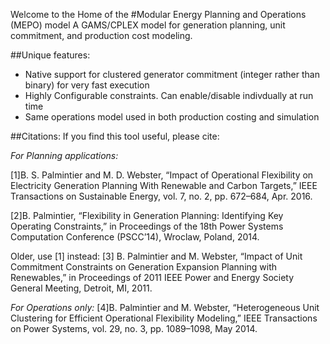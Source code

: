 Welcome to the Home of the
#Modular Energy Planning and Operations (MEPO) model
A GAMS/CPLEX model for generation planning, unit commitment, and production cost modeling. 

##Unique features: 
 * Native support for clustered generator commitment (integer rather than binary) for very fast execution
 * Highly Configurable constraints. Can enable/disable indivdually at run time
 * Same operations model used in both production costing and simulation
 
##Citations:
If you find this tool useful, please cite:

_For Planning applications:_

[1]B. S. Palmintier and M. D. Webster, “Impact of Operational Flexibility on Electricity Generation Planning With Renewable and Carbon Targets,” IEEE Transactions on Sustainable Energy, vol. 7, no. 2, pp. 672–684, Apr. 2016.

[2]B. Palmintier, “Flexibility in Generation Planning: Identifying Key Operating Constraints,” in Proceedings of the 18th Power Systems Computation Conference (PSCC’14), Wroclaw, Poland, 2014.

Older, use [1] instead: [3] B. Palmintier and M. Webster, “Impact of Unit Commitment Constraints on Generation Expansion Planning with Renewables,” in Proceedings of 2011 IEEE Power and Energy Society General Meeting, Detroit, MI, 2011.


_For Operations only:_
[4]B. Palmintier and M. Webster, “Heterogeneous Unit Clustering for Efficient Operational Flexibility Modeling,” IEEE Transactions on Power Systems, vol. 29, no. 3, pp. 1089–1098, May 2014.
